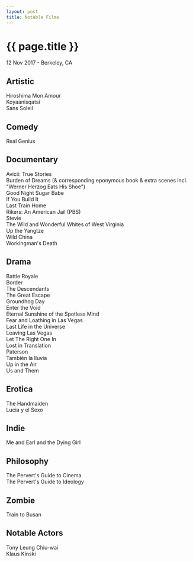 ```yaml
---
layout: post
title: Notable Films
---
```


{{ page.title }}
================

<p class="meta">12 Nov 2017 - Berkeley, CA</p>

## Artistic
Hiroshima Mon Amour  
Koyaanisqatsi  
Sans Soleil

## Comedy
Real Genius

## Documentary
Avicii: True Stories  
Burden of Dreams (& corresponding eponymous book & extra scenes incl. "Werner Herzog Eats His Shoe")  
Good Night Sugar Babe  
If You Build It  
Last Train Home  
Rikers: An American Jail (PBS)  
Stevie  
The Wild and Wonderful Whites of West Virginia  
Up the Yangtze  
Wild China  
Workingman's Death

## Drama
Battle Royale  
Border  
The Descendants  
The Great Escape  
Groundhog Day  
Enter the Void  
Eternal Sunshine of the Spotless Mind  
Fear and Loathing in Las Vegas  
Last Life in the Universe  
Leaving Las Vegas  
Let The Right One In  
Lost in Translation  
Paterson  
También la lluvia  
Up in the Air  
Us and Them

## Erotica
The Handmaiden  
Lucia y el Sexo

## Indie
Me and Earl and the Dying Girl

## Philosophy
The Pervert's Guide to Cinema  
The Pervert's Guide to Ideology

## Zombie
Train to Busan

## Notable Actors
Tony Leung Chiu-wai  
Klaus Kinski